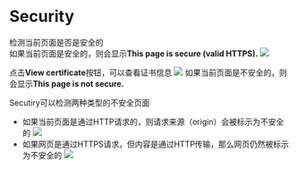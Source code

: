 # Security
检测当前页面是否是安全的</br>
如果当前页面是安全的，则会显示**This page is secure (valid HTTPS).**
![](https://developers.google.com/web/tools/chrome-devtools/images/overview-secure.png)

点击**View certificate**按钮，可以查看证书信息
![](https://developers.google.com/web/tools/chrome-devtools/images/view-certificate.png)
如果当前页面是不安全的，则会显示**This page is not secure.**

Secutiry可以检测两种类型的不安全页面
+ 如果当前页面是通过HTTP请求的，则请求来源（origin）会被标示为不安全的
![](https://developers.google.com/web/tools/chrome-devtools/images/overview-non-secure.png)
+ 如果网页是通过HTTPS请求，但内容是通过HTTP传输，那么网页仍然被标示为不安全的
![](https://developers.google.com/web/tools/chrome-devtools/images/overview-mixed.png)
